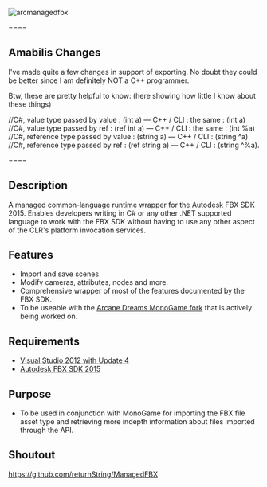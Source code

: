 ![arcmanagedfbx](http://i.imgur.com/br4KwNr.png)

====
## Amabilis Changes
I've made quite a few changes in support of exporting. No doubt they could be better since I am definitely NOT a C++ programmer.

Btw, these are pretty helpful to know: (here showing how little I know about these things)

//C#, value type passed by value : (int a) — C++ / CLI : the same : (int a)
//C#, value type passed by ref : (ref int a) — C++ / CLI : the same : (int %a)
//C#, reference type passed by value : (string a) — C++ / CLI : (string ^a)
//C#, reference type passed by ref : (ref string a) — C++ / CLI : (string ^%a).

====
## Description
A managed common-language runtime wrapper for the Autodesk FBX SDK 2015. Enables developers writing in C# or any other .NET supported language to work with the FBX SDK without having to use any other aspect of the CLR's platform invocation services.

## Features
* Import and save scenes
* Modify cameras, attributes, nodes and more.
* Comprehensive wrapper of most of the features documented by the FBX SDK.
* To be useable with the [Arcane Dreams MonoGame fork](https://github.com/arcanedreams/MonoGame) that is actively being worked on.

## Requirements
* [Visual Studio 2012 with Update 4](http://www.microsoft.com/en-gb/download/details.aspx?id=39305)
* [Autodesk FBX SDK 2015](http://usa.autodesk.com/adsk/servlet/pc/item?siteID=123112&id=10775847)

## Purpose
* To be used in conjunction with MonoGame for importing the FBX file asset type and retrieving more indepth information about files imported through the API.

## Shoutout
https://github.com/returnString/ManagedFBX



